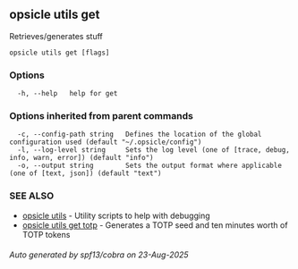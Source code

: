 ## opsicle utils get

Retrieves/generates stuff

```
opsicle utils get [flags]
```

### Options

```
  -h, --help   help for get
```

### Options inherited from parent commands

```
  -c, --config-path string   Defines the location of the global configuration used (default "~/.opsicle/config")
  -l, --log-level string     Sets the log level (one of [trace, debug, info, warn, error]) (default "info")
  -o, --output string        Sets the output format where applicable (one of [text, json]) (default "text")
```

### SEE ALSO

* [opsicle utils](cli/opsicle_utils.md)	 - Utility scripts to help with debugging
* [opsicle utils get totp](cli/opsicle_utils_get_totp.md)	 - Generates a TOTP seed and ten minutes worth of TOTP tokens

###### Auto generated by spf13/cobra on 23-Aug-2025

